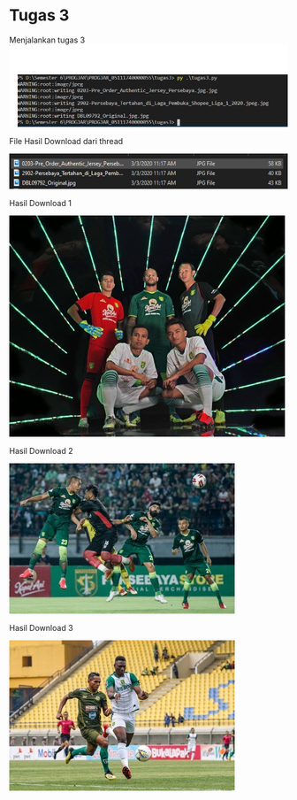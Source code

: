 # Tugas 3

Menjalankan tugas 3
![terminal](https://github.com/hendraramadani/PROGJAR_05111740000055/blob/master/tugas3/penampakan%20terminal.PNG)

File Hasil Download dari thread

![terminal](https://github.com/hendraramadani/PROGJAR_05111740000055/blob/master/tugas3/penampakan%20hasil%20download.PNG)

Hasil Download 1

![terminal](https://github.com/hendraramadani/PROGJAR_05111740000055/blob/master/tugas3/0203-Pre_Order_Authentic_Jersey_Persebaya.jpg.jpg)

Hasil Download 2

![terminal](https://github.com/hendraramadani/PROGJAR_05111740000055/blob/master/tugas3/2902-Persebaya_Tertahan_di_Laga_Pembuka_Shopee_Liga_1_2020.jpeg.jpg)

Hasil Download 3

![terminal](https://github.com/hendraramadani/PROGJAR_05111740000055/blob/master/tugas3/DBL09792_Original.jpg.jpg)

